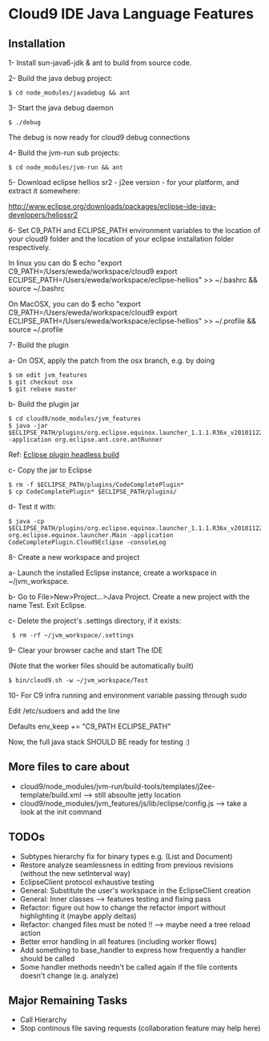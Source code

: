 # Cloud9 IDE Java Language Features

## Installation

1- Install sun-java6-jdk & ant to build from source code.

2- Build the java debug project:

    $ cd node_modules/javadebug && ant

3- Start the java debug daemon

    $ ./debug

The debug is now ready for cloud9 debug connections

4- Build the jvm-run sub projects:

    $ cd node_modules/jvm-run && ant

5- Download eclipse hellios sr2 - j2ee version - for your platform, and extract it somewhere:

   http://www.eclipse.org/downloads/packages/eclipse-ide-java-developers/heliossr2

6- Set C9_PATH and ECLIPSE_PATH environment variables to the location of your cloud9 folder and the location of your eclipse installation folder respectively.

In linux you can do
    $ echo "export C9_PATH=/Users/eweda/workspace/cloud9
    export ECLIPSE_PATH=/Users/eweda/workspace/eclipse-hellios" >> ~/.bashrc && source ~/.bashrc

On MacOSX, you can do
    $ echo "export C9_PATH=/Users/eweda/workspace/cloud9
    export ECLIPSE_PATH=/Users/eweda/workspace/eclipse-hellios" >> ~/.profile && source ~/.profile

7- Build the plugin

a- On OSX, apply the patch from the osx branch, e.g. by doing

    $ sm edit jvm_features
    $ git checkout osx
    $ git rebase master

b- Build the plugin jar

    $ cd cloud9/node_modules/jvm_features
    $ java -jar $ECLIPSE_PATH/plugins/org.eclipse.equinox.launcher_1.1.1.R36x_v20101122_1400.jar -application org.eclipse.ant.core.antRunner

Ref: [Eclipse plugin headless build](http://eclipse.dzone.com/articles/headless-build-beginners-part)

c- Copy the jar to Eclipse

    $ rm -f $ECLIPSE_PATH/plugins/CodeCompletePlugin*
    $ cp CodeCompletePlugin* $ECLIPSE_PATH/plugins/

d- Test it with:

    $ java -cp $ECLIPSE_PATH/plugins/org.eclipse.equinox.launcher_1.1.1.R36x_v20101122_1400.jar org.eclipse.equinox.launcher.Main -application CodeCompletePlugin.Cloud9Eclipse -consoleLog

8- Create a new workspace and project

a- Launch the installed Eclipse instance, create a workspace in ~/jvm_workspace.

b- Go to File>New>Project...>Java Project. Create a new project with the name Test. Exit Eclipse.

c- Delete the project's .settings directory, if it exists:

     $ rm -rf ~/jvm_workspace/.settings

9- Clear your browser cache and start The IDE

(Note that the worker files should be automatically built)

    $ bin/cloud9.sh -w ~/jvm_workspace/Test

10- For C9 infra running and environment variable passing through sudo

Edit /etc/sudoers and add the line

Defaults        env_keep += "C9_PATH ECLIPSE_PATH"

Now, the full java stack SHOULD BE ready for testing :)

## More files to care about
* cloud9/node_modules/jvm-run/build-tools/templates/j2ee-template/build.xml --> still absoulte jetty location
* cloud9/node_modules/jvm_features/js/lib/eclipse/config.js --> take a look at the init command

## TODOs

* Subtypes hierarchy fix for binary types e.g. (List and Document)
* Restore analyze seamlessness in editing from previous revisions (without the new setInterval way)
* EclipseClient protocol exhaustive testing
* General: Substitute the user's workspace in the EclipseClient creation
* General: Inner classes --> features testing and fixing pass
* Refactor: figure out how to change the refactor import without highlighting it (maybe apply deltas)
* Refactor: changed files must be noted !! --> maybe need a tree reload action
* Better error handling in all features (including worker flows)
* Add something to base_handler to express how frequently a handler should be called
* Some handler methods needn't be called again if the file contents doesn't change (e.g. analyze)

## Major Remaining Tasks
* Call Hierarchy
* Stop continous file saving requests (collaboration feature may help here)
